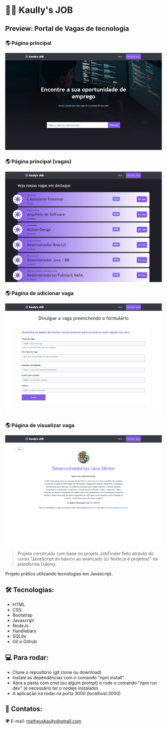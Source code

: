 # 🧑‍💻 Kaully's JOB 

## Preview: Portal de Vagas de tecnologia

### 🌎 Página principal
![preview](./.github/home.png)

### 🌎 Página principal (vagas)
![preview](./.github/vacancy.png)

### 🌎 Página de adicionar vaga
![preview](./.github/add_job.png)

### 🌎 Página de visualizar vaga
![preview](./.github/job.png)

> Projeto construído com base no projeto JobFinder feito através do curso "JavaScript do básico ao avançado (c/ Node.js e projetos)" na plataforma Udemy.

Projeto prático utilizando tecnologias em Javascript. 


## 🛠 Tecnologias:

- HTML
- CSS
- Bootstrap
- Javascript
- NodeJs
- Handlebars
- SQLite
- Git e Github

## 💻 Para rodar:
- Clone o repositório (git clone ou download)
- Instale as dependências com o comando "npm install"
- Abra a pasta com cmd (ou algum prompt) e rode o comando "npm run dev" (é necessário ter o nodejs instalado)
- A aplicação ira rodar na porta 3000 (localhost:3000)


## 💛 Contatos:

🌍 E-mail: matheuskaully@gmail.com
